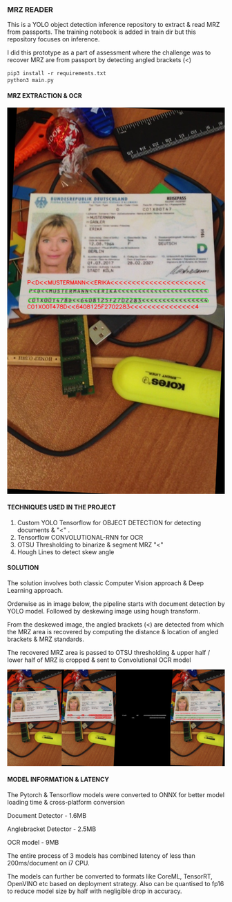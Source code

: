 ### MRZ READER ##

This is a YOLO object detection inference repository to extract & read MRZ from passports. The training notebook is added in train dir but this repository focuses on inference. 

I did this prototype as a part of assessment where the challenge was to recover MRZ are from passport
by detecting angled brackets (<)

```
pip3 install -r requirements.txt
python3 main.py

```
#### MRZ EXTRACTION & OCR ####



<p>
    <img src="final_output.png"/>
</p>


<p>

#### TECHNIQUES USED IN THE PROJECT ####

1) Custom YOLO Tensorflow for OBJECT DETECTION for detecting documents & "<" .  
2) Tensorflow CONVOLUTIONAL-RNN for OCR
3) OTSU Thresholding to binarize & segment MRZ "<"
4) Hough Lines to detect skew angle 
</p>



<p>

#### SOLUTION ####

The solution involves both classic Computer Vision approach & Deep Learning approach. 

Orderwise as in image below, the pipeline starts with document detection by YOLO model.
Followed by deskewing image using hough transform.

From the deskewed image, the angled brackets (<) are detected from which the MRZ area 
is recovered by computing the distance & location of angled brackets & MRZ standards.

The recovered MRZ area is passed to OTSU thresholding & upper half / lower half of MRZ 
is cropped & sent to Convolutional OCR model
</p>

<p>
    <img src="output.jpg"/>
</p>


<p>

#### MODEL INFORMATION & LATENCY ####

The Pytorch & Tensorflow models were converted to ONNX for better model loading time &
cross-platform conversion

Document Detector     - 1.6MB

Anglebracket Detector - 2.5MB

OCR model             - 9MB

The entire process of 3 models has combined latency of less than 200ms/document on i7 CPU.

The models can further be converted to formats like CoreML, TensorRT, OpenVINO etc based
on deployment strategy. Also can be quantised to fp16 to reduce model size by half with
negligible drop in accuracy.

</p>
